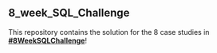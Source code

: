## 8_week_SQL_Challenge
This repository contains the solution for the 8 case studies in **[#8WeekSQLChallenge](https://8weeksqlchallenge.com)**!
